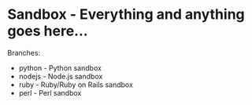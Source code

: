 # Sandbox - Everything and anything goes here...

Branches:
* python - Python sandbox
* nodejs - Node.js sandbox
* ruby - Ruby/Ruby on Rails sandbox
* perl - Perl sandbox

